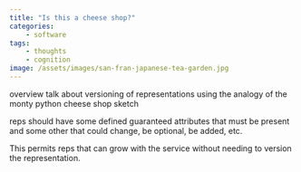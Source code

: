 ```yaml
---
title: "Is this a cheese shop?"
categories:
    - software
tags:
    - thoughts
    - cognition
image: /assets/images/san-fran-japanese-tea-garden.jpg
---
```

overview talk about versioning of representations using the analogy of the monty python cheese shop sketch

reps should have some defined guaranteed attributes that must be present and some other that could change, be optional, be added, etc.

This permits reps that can grow with the service without needing to version the representation.

